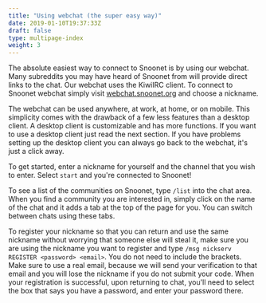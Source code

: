 ```yaml
---
title: "Using webchat (the super easy way)"
date: 2019-01-10T19:37:33Z
draft: false
type: multipage-index
weight: 3
---
```


The absolute easiest way to connect to Snoonet is by using our webchat. Many subreddits you may have heard of Snoonet from will provide direct links to the chat. Our webchat uses the KiwiIRC client. To connect to Snoonet webchat simply visit [webchat.snoonet.org](http://webchat.snoonet.org) and choose a nickname.

The webchat can be used anywhere, at work, at home, or on mobile. This simplicity comes with the drawback of a few less features than a desktop client. A desktop client is customizable and has more functions. If you want to use a desktop client just read the next section. If you have problems setting up the desktop client you can always go back to the webchat, it's just a click away.

To get started, enter a nickname for yourself and the channel that you wish to enter. Select ``start`` and you're connected to Snoonet!

To see a list of the communities on Snoonet, type ``/list`` into the chat area. When you find a community you are interested in, simply click on the name of the chat and it adds a tab at the top of the page for you. You can switch between chats using these tabs.

To register your nickname so that you can return and use the same nickname without worrying that someone else will steal it, make sure you are using the nickname you want to register and type ``/msg nickserv REGISTER <password> <email>``. You do not need to include the brackets. Make sure to use a real email, because we will send your verification to that email and you will lose the nickname if you do not submit your code. When your registration is successful, upon returning to chat, you'll need to select the box that says you have a password, and enter your password there.

